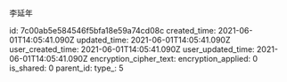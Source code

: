 李延年

id: 7c00ab5e584546f5bfa18e59a74cd08c
created_time: 2021-06-01T14:05:41.090Z
updated_time: 2021-06-01T14:05:41.090Z
user_created_time: 2021-06-01T14:05:41.090Z
user_updated_time: 2021-06-01T14:05:41.090Z
encryption_cipher_text: 
encryption_applied: 0
is_shared: 0
parent_id: 
type_: 5